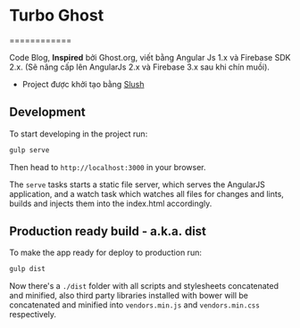# Turbo Ghost
============

Code Blog, **Inspired** bởi Ghost.org, viết bằng Angular Js 1.x và Firebase SDK 2.x. (Sẽ nâng cấp lên AngularJs 2.x và Firebase 3.x sau khi chín muồi).

- Project được khởi tạo bằng [Slush](http://slushjs.github.io)

## Development

To start developing in the project run:

```bash
gulp serve
```

Then head to `http://localhost:3000` in your browser.

The `serve` tasks starts a static file server, which serves the AngularJS application, and a watch task which watches all files for changes and lints, builds and injects them into the index.html accordingly.

## Production ready build - a.k.a. dist

To make the app ready for deploy to production run:

```bash
gulp dist
```

Now there's a `./dist` folder with all scripts and stylesheets concatenated and minified, also third party libraries installed with bower will be concatenated and minified into `vendors.min.js` and `vendors.min.css` respectively.

